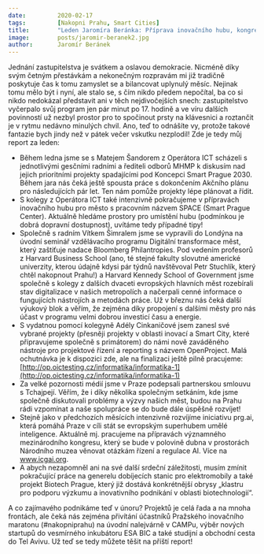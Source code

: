 ```yaml
---
date:         2020-02-17
tags:         [Nakopni Prahu, Smart Cities]
title:        "Leden Jaromíra Beránka: Příprava inovačního hubu, kongres pro podporu prg.ai a Smart Prague 2030"
image: 	      posts/jaromir-beranek2.jpg
author:       Jaromír Beránek
---
```


Jednání zastupitelstva je svátkem a oslavou demokracie. Nicméně díky svým četným přestávkám a nekonečným rozpravám mi již tradičně poskytuje čas k tomu zamyslet se a bilancovat uplynulý měsíc. Nejinak tomu mělo být i nyní, ale stalo se, s čím nikdo předem nepočítal, ba co si nikdo nedokázal představit ani v těch nejdivočejších snech: zastupitelstvo vyčerpalo svůj program jen pár minut po 17. hodině a ve víru dalších povinností už nezbyl prostor pro to spočinout prsty na klávesnici a roztančit je v rytmu nedávno minulých chvil. Ano, teď to odnášíte vy, protože takové fantazie bych jindy než v pátek večer vskutku nezplodil! Zde je tedy můj report za leden:

* Během ledna jsme se s Matejem Šandorem z Operátora ICT scházeli s jednotlivými gesčními radními a řediteli odborů MHMP k diskusím nad jejich prioritními projekty spadajícími pod Koncepci Smart Prague 2030. Během jara nás čeká ještě spousta práce s dokončením Akčního plánu pro následujících pár let. Ten nám pomůže projekty lépe plánovat a řídit.
* S kolegy z Operátora ICT také intenzivně pokračujeme v přípravách inovačního hubu pro město s pracovním názvem SPACE (Smart Prague Center). Aktuálně hledáme prostory pro umístění hubu (podmínkou je dobrá dopravní dostupnost), uvítáme tedy případné tipy!
* Společně s radním Vítkem Šimralem jsme se vypravili do Londýna na úvodní seminář vzdělávacího programu Digitální transformace měst, který zaštiťuje nadace Bloomberg Philantropies. Pod vedením profesorů z Harvard Business School (ano, té stejné fakulty slovutné americké univerzity, kterou údajně kdysi pár týdnů navštěvoval Petr Stuchlík, který chtěl nakopnout Prahu!) a Harvard Kennedy School of Government jsme společně s kolegy z dalších dvaceti evropských hlavních měst rozebírali stav digitalizace v našich metropolích a načerpali cenné informace o fungujících nástrojích a metodách práce. Už v březnu nás čeká další výukový blok a věřím, že zejména díky propojení s dalšími městy pro nás účast v programu velmi dobrou investicí času a energie.
* S vydatnou pomocí kolegyně Adély Cinkaničové jsem zanesl své vybrané projekty (přesněji projekty v oblasti inovací a Smart City, které připravujeme společně s primátorem) do námi nově zaváděného nástroje pro projektové řízení a reporting s názvem OpenProject. Malá ochutnávka je k dispozici zde, ale na finalizaci ještě pilně pracujeme: [http://op.oictesting.cz/informatika/informatika-1](http://op.oictesting.cz/informatika/informatika-1)
* Za velké pozornosti médií jsme v Praze podepsali partnerskou smlouvu s Tchajpejí. Věřím, že i díky několika společným setkáním, kde jsme společně diskutovali problémy a výzvy našich měst, budou na Prahu rádi vzpomínat a naše spolupráce se do bude dále úspěšně rozvíjet!
* Stejně jako v předchozích měsících intenzivně rozvíjíme iniciativu prg.ai, která pomáhá Praze v cíli stát se evropským superhubem umělé inteligence. Aktuálně mj. pracujeme na přípravách významného mezinárodního kongresu, který se bude v polovině dubna v prostorách Národního muzea věnovat otázkám řízení a regulace AI. Více na www.icgai.org.
* A abych nezapomněl ani na své další srdeční záležitosti, musím zmínit pokračující práce na generelu dobíjecích stanic pro elektromobily a také projekt Biotech Prague, který již dostává konkrétnější obrysy „klastru pro podporu výzkumu a inovativního podnikání v oblasti biotechnologií“.

A co zajímavého podnikáme teď v únoru? Projektů je celá řada a na mnoha frontách, ale čeká nás zejména přivítání účastníků Pražského inovačního maratonu (#nakopniprahu) na úvodní nalejvárně v CAMPu, výběr nových startupů do vesmírného inkubátoru ESA BIC a také studijní a obchodní cesta do Tel Avivu. Už teď se tedy můžete těšit na příští report!
